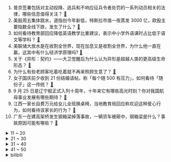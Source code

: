 1. 普京签署包括对主动投降、逃兵和不响应征兵令者处罚的一系列动员相关的法律，哪些信息值得关注？ [:link:](https://www.zhihu.com/question/555397137)
2. 美股周五集体跳水，道指创今年新低，特斯拉市值一夜蒸发 3000 亿，欧股主要指数全线下跌，发生了什么？ [:link:](https://www.zhihu.com/question/555260008)
3. 如何看待教育部回应降低英语教学比重建议，表示中小学外语课时占比低于语文等学科？ [:link:](https://www.zhihu.com/question/555446882)
4. 美联储大放水是在收割全世界，现在加息又是收割全世界，为什么他一直在赢，这其中有什么经济学原理吗? [:link:](https://www.zhihu.com/question/555030440)
5. 关于《异形：契约》——大卫觉醒后为什么认为异形是超越人类的更高级生命形态？ [:link:](https://www.zhihu.com/question/61465695)
6. 为什么有些老顾客吃着吃着就不再来照顾生意了？ [:link:](https://www.zhihu.com/question/554264520)
7. 女子国庆前夕收到 21 份结婚请帖，称「每个随 500 有压力」，如何看待「随份子」这一传统？ [:link:](https://www.zhihu.com/question/555317919)
8. 9 月 25 日是辽宁舰正式入列十周年，十年来它有哪些高光时刻？你对我国航母事业发展有哪些期待？ [:link:](https://www.zhihu.com/question/554452296)
9. 江西一家长自费万元给女儿全班换桌椅，当地教育局回应称欢迎这种爱心行为，如何看待该家长的行为？ [:link:](https://www.zhihu.com/question/555449518)
10. 广东一在建高架桥发生钢箱梁掉落事故，一辆货车被砸中，钢箱梁是什么？事故原因可能有哪些？ [:link:](https://www.zhihu.com/question/555339656)
<details>
<summary>11 ~ 20</summary>

11. 泄露《GTA6》黑客被逮捕，幕后黑手仅 17 岁，曾攻击微软、Uber，还有哪些信息值得关注？ [:link:](https://www.zhihu.com/question/555312841)
12. 关羽在护送两位嫂嫂时，时时事事禀报二嫂，有什么必要呢？ [:link:](https://www.zhihu.com/question/375956340)
13. 理发师悖论怎么破？ [:link:](https://www.zhihu.com/question/24571563)
14. 网红称花 1800 万元包下高邮湖抽水抓鱼，官方回应「不可能被承包」，具体情况如何？是否有违规的行为？ [:link:](https://www.zhihu.com/question/555253147)
15. 江西重度气象干旱已持续 74 天，国家防总强调按最不利情况部署生活和生产用水需求，什么原因导致干旱？ [:link:](https://www.zhihu.com/question/555379265)
16. 为什么大部分民宿，投了不少钱，却不挣钱？ [:link:](https://www.zhihu.com/question/470690240)
17. 中国县域人口密度榜出炉，27 地每平方公里超千人，石狮超越北上广，主要受哪些因素影响？如何看待该数据？ [:link:](https://www.zhihu.com/question/555051286)
18. 马克龙警告称「美国等西方国家的『自由民主』正面临全球危机」，如何看待马克龙一再对西方民主发出警告？ [:link:](https://www.zhihu.com/question/555213006)
19. 女子闯红灯被撞全责，质问交警「司机明明看见我了，她为啥不让我」，如何看待该女子的行为？ [:link:](https://www.zhihu.com/question/555159926)
20. 地铁客服回应「大妈脱鞋横躺鞋子被踢走」，称「发现会制止，会加强管理」，如何看待此事？ [:link:](https://www.zhihu.com/question/554878349)
</details>
<details>
<summary>21 ~ 30</summary>

21. 华裔化学家鲍哲南获「诺奖风向标」引文桂冠奖，她有机会问鼎诺贝尔奖吗？ [:link:](https://www.zhihu.com/question/554771787)
22. 怎么看待《欢乐颂》结局樊胜美和王柏川因为房产证写谁名字分手？ [:link:](https://www.zhihu.com/question/60332816)
23. 中国哪个城市高楼最壮观？ [:link:](https://www.zhihu.com/question/553764138)
24. 江苏一小学老师误将「收礼记录」发班级群，官方称「当事人已被停职」，如何看待此事？ [:link:](https://www.zhihu.com/question/555155376)
25. 柬埔寨西港沉船事故遇难人数增至 3 人，8 人仍下落不明，渔船共搭载 41 名中国公民，救援情况如何？ [:link:](https://www.zhihu.com/question/555350864)
26. 蒙古高原没有多少树木更没有竹子，那古代游牧民族用什么制造弓和箭？ [:link:](https://www.zhihu.com/question/499247654)
27. 北京试行二手房「卖一买一」，买卖业务并行办理，能给购房者提供哪些方便？对二手房市场有哪些影响？ [:link:](https://www.zhihu.com/question/555114770)
28. 宝妈给儿子穿粉色卫衣被大妈指责，对于此事件你有哪些看法？ [:link:](https://www.zhihu.com/question/555065950)
29. 如何看待吴尊友最新研判新冠疫情称，今冬50%的概率出现「全球第六波新冠疫情流行」？ [:link:](https://www.zhihu.com/question/555310645)
30. 如果毕业后回老家考公，那么读 985 的意义在哪里？ [:link:](https://www.zhihu.com/question/553864860)
</details>
<details>
<summary>31 ~ 40</summary>

31. 银保监会表示房地产金融化泡沫化势头得到实质性扭转，全国首笔「保交楼」专项借款到位，透露了哪些信息？ [:link:](https://www.zhihu.com/question/555178588)
32. 在职场中，能力重要还是学历重要？ [:link:](https://www.zhihu.com/question/548646425)
33. 如果考研重来一次，你不会再做哪些事情？ [:link:](https://www.zhihu.com/question/530488862)
34. 2022 女篮世界杯小组赛中国女篮 63:77 不敌美国，如何评价本场比赛女篮的表现？ [:link:](https://www.zhihu.com/question/555314174)
35. 家长投诉山东一中学食堂后厨爬满苍蝇，教育局回应「限学校 2 天内整改食堂」，该学校可能受到哪些处罚？ [:link:](https://www.zhihu.com/question/555372863)
36. 为什么《瑞克和莫蒂》在中国火不起来？ [:link:](https://www.zhihu.com/question/300344663)
37. 假如要让中国象棋的炮的价值大于車，可以怎么调整规则或棋盘？ [:link:](https://www.zhihu.com/question/552430733)
38. 《士兵突击》里的许三多明明是个强者，为什么却是一副怂样？ [:link:](https://www.zhihu.com/question/285320878)
39. 数据链路层存在的意义是什么？ [:link:](https://www.zhihu.com/question/553090218)
40. 全国仅有的 5 株 5000 岁古树都在陕西，为什么会出现这样的情况？与当地的气候地质有关吗？ [:link:](https://www.zhihu.com/question/555378487)
</details>
<details>
<summary>41 ~ 50</summary>

41. 如何评价快递员偷走价值 38 万元金条，供称「看到高运费有保价起了贼心」？ [:link:](https://www.zhihu.com/question/555313034)
42. 俄国防部发布部分动员令执行情况，堪察加地区的被征召者列队领取武器，会对俄乌局势产生哪些影响？ [:link:](https://www.zhihu.com/question/555384014)
43. 俄外长称西方国家向乌克兰提供了武器、情报，实质上已经参加乌克兰冲突，如何看待这一表态？ [:link:](https://www.zhihu.com/question/555452890)
44. 没有社交是什么感觉？「社恐」到底是不是问题？ [:link:](https://www.zhihu.com/question/555274569)
45. 俄方称打击多个乌目标消灭 300 多人，乌方称在多地反击，具体情况如何？俄乌冲突最新局势如何？ [:link:](https://www.zhihu.com/question/555453353)
46. 如何评价北碚山火中的重庆人民？ [:link:](https://www.zhihu.com/question/549785195)
47. 为什么会计行业如今一片红海，还有那么多人想进来? [:link:](https://www.zhihu.com/question/374704492)
48. 《模拟人生》里有什么让人细思极恐的地方？ [:link:](https://www.zhihu.com/question/264106033)
49. 请问一下，不想认识新朋友怎么办？ [:link:](https://www.zhihu.com/question/555385744)
50. 丹麦女王新冠病毒检测结果再次呈阳性，具体情况如何？ [:link:](https://www.zhihu.com/question/554791372)
</details><details>
<summary>bilibili</summary>

1. 2022年「原神生日会」 [:link:](//www.bilibili.com/video/BV1ZP411J7vN)
2. 2022英雄联盟全球总决赛主题曲——《逐星》 [:link:](//www.bilibili.com/video/BV1A841147Ef)
3. 陷入无限循环的旋律！周五猜歌中文特辑来了！ [:link:](//www.bilibili.com/video/BV1Ae4y1C75q)
4. 【原神生日会】如果突然想起我 [:link:](//www.bilibili.com/video/BV1tG4y1B7xU)
5. 《原神》赛诺角色PV——「奉辞罚罪」 [:link:](//www.bilibili.com/video/BV1GN4y1K7n8)
6. 这都是些啥啊??? [:link:](//www.bilibili.com/video/BV1X14y1Y7Zq)
7. 这些不是全国统一的吗？ [:link:](//www.bilibili.com/video/BV19N4y1N7Yj)
8. 为了实拍霹雳一闪，我计划先刷新世界纪录！ [:link:](//www.bilibili.com/video/BV1Rt4y1A7Gb)
9. 背景可以是假的，但是蜂蜜不能妥协！ [:link:](//www.bilibili.com/video/BV11e411M7bM)
10. 朕 宰 了 你 [:link:](//www.bilibili.com/video/BV1FN4y1K7iQ)
<details>
<summary>11 ~ 20</summary>

11. 卧槽...让你二创！不是让你创死观众啊喂！ [:link:](//www.bilibili.com/video/BV1Me4y1C7SZ)
12. 《崩坏3》第一部终章 开幕预告 [:link:](//www.bilibili.com/video/BV1eV4y1K7c7)
13. 郭晓婷采访，看得人心惊胆战…… [:link:](//www.bilibili.com/video/BV1Xe4y1k7vD)
14. 一招搞定拍照万能公式 [:link:](//www.bilibili.com/video/BV1ad4y1B7G3)
15. 《明日方舟》集成战略「水月与深蓝之树」宣传PV [:link:](//www.bilibili.com/video/BV1eW4y1v7ak)
16. 我来回应一下吧 [:link:](//www.bilibili.com/video/BV1NT411T7pn)
17. “没头脑”“不高兴”之父任溶溶逝世 享年100岁 [:link:](//www.bilibili.com/video/BV1qY4y1N7YX)
18. 【warma/怒九】绝对不许关灯！ [:link:](//www.bilibili.com/video/BV1At4y1P7Vt)
19. “歼-20战机”还能驶入军训汇演操场？网友：堪比奥运会开幕式！ [:link:](//www.bilibili.com/video/BV1Ne411M72c)
20. 【原神生日会】Epoch Winter——寒冰纪元 [:link:](//www.bilibili.com/video/BV1U14y1Y7WV)
</details>
<details>
<summary>21 ~ 30</summary>

21. 张翰当编剧？致敬普通人？差不多得了！ [:link:](//www.bilibili.com/video/BV1Se4y1k7Ke)
22. 只有中国能造的奢侈品，做一张要两年，比黄金还贵！ [:link:](//www.bilibili.com/video/BV1we4y1C7DD)
23. 年轻，太年轻了 [:link:](//www.bilibili.com/video/BV1Gd4y1M7C4)
24. 5899婚宴竟有臭蟹烂虾，骚男婚礼出现重大危机！ [:link:](//www.bilibili.com/video/BV1Tt4y1P7kE)
25. 千万别来湛江吃生蚝！1元一只，一口爆浆，我怕你上瘾… [:link:](//www.bilibili.com/video/BV15d4y1z7uU)
26. 昆 仑 实 摔 ！ [:link:](//www.bilibili.com/video/BV18G411g7Ju)
27. 💗坠入粉色爱河，你选择谁？💗 [:link:](//www.bilibili.com/video/BV17B4y1J7vW)
28. 挪威物价真的好贵啊....大排档一碗汤竟然114元 懵了 [:link:](//www.bilibili.com/video/BV1uD4y117E3)
29. 把相机扔出地球，是什么体验？！ [:link:](//www.bilibili.com/video/BV1wd4y1M7cM)
30. 原以为下雨能躲过一劫…… [:link:](//www.bilibili.com/video/BV1T14y1Y7hR)
</details>
<details>
<summary>31 ~ 40</summary>

31. 《疯狂的棒棒鸡腿》，准备好跟着鸡腿一起疯狂。 [:link:](//www.bilibili.com/video/BV1Le411K7Sv)
32. 当我关掉我家猫正在看的电视 [:link:](//www.bilibili.com/video/BV1G14y1Y7yn)
33. 家里进脏东西了（躲闪摇） [:link:](//www.bilibili.com/video/BV1Rt4y1A78E)
34. （这也能解说？！）弹珠障碍竞速世界杯！中国队能否晋级？！ [:link:](//www.bilibili.com/video/BV14D4y1i7Xm)
35. 秘密基地居然挖到了邻居家？跟着佩奇带你们看看秘密基地的新空间！ [:link:](//www.bilibili.com/video/BV1J8411b7WJ)
36. 本期视频灵感来源@papi酱 [:link:](//www.bilibili.com/video/BV1sT411T7sG)
37. TheShy来了全剪了！！！ [:link:](//www.bilibili.com/video/BV1Kd4y1z7X1)
38. 【原神生日会】爆燃！特效炸裂！提 瓦 特 世 界 杯！ [:link:](//www.bilibili.com/video/BV1Qe411M7Qr)
39. 剧圈绝唱！恭喜《东八区的先生们》终于成为电视剧圈的最低分神作！ [:link:](//www.bilibili.com/video/BV16Y4y1N7LP)
40. 🐓离谱！华语乐坛摸鸡头！⚡️ [:link:](//www.bilibili.com/video/BV1LG4y1s785)
</details>
<details>
<summary>41 ~ 50</summary>

41. 奶爆新番！十月最值得期待的10部动画！最后一个竟然翻车预定！【泛式】 [:link:](//www.bilibili.com/video/BV1vg41127sD)
42. 可敬可爱的人~女警雨中默哀，路过阿姨悄悄为她撑起雨伞。 [:link:](//www.bilibili.com/video/BV1De411M7ah)
43. 动物体型最大能长多大？为什么不能无限增长？【奇怪的知识】 [:link:](//www.bilibili.com/video/BV17T411T79H)
44. 笑喷！当我把一群很菜的UP聚在一起玩狼人杀（2）。。 [:link:](//www.bilibili.com/video/BV1bV4y1K7aB)
45. 当你认识的up主被迫跳了叮叮当当舞... [:link:](//www.bilibili.com/video/BV1Gd4y1M7eJ)
46. 鲲 瘾 犯 了 [:link:](//www.bilibili.com/video/BV1we411M79P)
47. 企业级理解 [:link:](//www.bilibili.com/video/BV1A24y1o7qU)
48. 这不得值个1600原石【原神】 [:link:](//www.bilibili.com/video/BV1gG411g7fx)
49. 很多时候，只有妈妈会… [:link:](//www.bilibili.com/video/BV1tY4y1N7MG)
50. 眼中山河万里！何惧几分秋凉！ [:link:](//www.bilibili.com/video/BV1WT411T7wL)
</details>
<details>
<summary>51 ~ 60</summary>

51. 我真的非常讨厌闯码头！ [:link:](//www.bilibili.com/video/BV1ad4y1B7jT)
52. 大学军训操场惊现迈克尔杰克逊！现场燃炸啦！！！ [:link:](//www.bilibili.com/video/BV1ag41127kg)
53. 当同时两个销冠出现，会是怎么样的情景？销冠2.0时代正式开启！ [:link:](//www.bilibili.com/video/BV1pG4y1s7za)
54. 秋~ [:link:](//www.bilibili.com/video/BV13W4y1q7Bz)
55. 【余华X罗翔X黄鸭兄】聊聊《兄弟》！余华最喜欢哪本书？ [:link:](//www.bilibili.com/video/BV1Ue4y187dT)
56. 儿子军训回来非得露一手 [:link:](//www.bilibili.com/video/BV1cT411T7QJ)
57. 今儿和奥尼尔来一场篮球单挑！！ [:link:](//www.bilibili.com/video/BV1dV4y1K7vk)
58. 科目三：我的猫要上秋名山 [:link:](//www.bilibili.com/video/BV1ae411K73X)
59. 让一让 我的致郁系男友过生日了！ [:link:](//www.bilibili.com/video/BV1NP411p7gZ)
60. 评论区有很多朋友质疑我比赛穿的服装，跟大家科普一下，快拿小本本记好了～ [:link:](//www.bilibili.com/video/BV15d4y1g7eu)
</details>
<details>
<summary>61 ~ 70</summary>

61. 【战双帕弥什】新版本「刻命螺旋」PV公开 | 超维间隙，登阶筛选 [:link:](//www.bilibili.com/video/BV1XN4y1N7ar)
62. 今天羊敢吃草 明天就敢吃人 [:link:](//www.bilibili.com/video/BV15T411T71C)
63. 985校园暴力现场 [:link:](//www.bilibili.com/video/BV1od4y1T7wA)
64. 当你拥有蚊帐和猫才能解锁的画面 [:link:](//www.bilibili.com/video/BV15B4y1J746)
65. 这可能是国外主播最害怕听到的声音！ [:link:](//www.bilibili.com/video/BV1XG411u7P8)
66. 培养爱国情坏，从外国人抓起！ [:link:](//www.bilibili.com/video/BV1gN4y1K7R7)
67. 鸡哥三人组开路（都 多 余 了！） [:link:](//www.bilibili.com/video/BV1Vt4y1P7gP)
68. 中餐厅给小伙配5000元一份的美食盲盒，究竟吃到了什么？竟然…… [:link:](//www.bilibili.com/video/BV1FY4y1K7FA)
69. 至尊环球旅行攻略，略略略 [:link:](//www.bilibili.com/video/BV1ZY4y1N7BG)
70. 【原神生日会】丘 鸣 山 车 神 🏍 [:link:](//www.bilibili.com/video/BV1sN4y1K7VK)
</details>
<details>
<summary>71 ~ 80</summary>

71. 探店！鸡你太美炸鸡店，是ikun还是小黑子？ [:link:](//www.bilibili.com/video/BV1de4y1k7bo)
72. 【原神生日会】一人独立通宵爆肝 插画组成心海手书mv 世界的镇魂曲·深渊4k [:link:](//www.bilibili.com/video/BV1hd4y1g7Dv)
73. “诸 神 的 黄 昏” [:link:](//www.bilibili.com/video/BV1J8411b7rC)
74. 广东.大家乐  厨子探店¥140 [:link:](//www.bilibili.com/video/BV1yW4y1v78D)
75. 鼠 道 难 [:link:](//www.bilibili.com/video/BV1JT411T7mL)
76. 从五个人到「五人组」，我们经历了...... [:link:](//www.bilibili.com/video/BV17T411T7PC)
77. 新赛季必改的8项设置：官方黑科技，一键托管上王者！ [:link:](//www.bilibili.com/video/BV1WG411g7vy)
78. 第109个好汉？高俅上山竟气死林冲？书里并没有！《水浒传》P40 [:link:](//www.bilibili.com/video/BV1qD4y117VC)
79. 110万人给出9.1分，某瓣年度冷门佳片，一个不一样的爱情故事！ [:link:](//www.bilibili.com/video/BV1YT411T7wh)
80. 我在军训的时候表演单杠是什么样的体验？ [:link:](//www.bilibili.com/video/BV1tY4y1N7Mf)
</details>
<details>
<summary>81 ~ 90</summary>

81. 【鬼谷闲谈】由癌细胞演化成的动物？ [:link:](//www.bilibili.com/video/BV1Ze4y1t7Fe)
82. 以后就是我的未婚妻啦！ [:link:](//www.bilibili.com/video/BV12V4y1T7hZ)
83. 怎么说呢就是合拍 [:link:](//www.bilibili.com/video/BV1id4y1g7Pz)
84. 那就算是，见义勇为了吧 [:link:](//www.bilibili.com/video/BV1H14y1h7Jj)
85. 还是爷的笑容最可爱～💗 [:link:](//www.bilibili.com/video/BV11e411M7Sb)
86. 【非官方英雄联盟S12宣传片】| 上B站 看S12！ [:link:](//www.bilibili.com/video/BV1P24y1o7Tu)
87. 雪王：没想到吧！我就过来送杯奶茶也被军训 [:link:](//www.bilibili.com/video/BV1CT411T7PM)
88. 【Zc故事】到  墓  笔  记 [:link:](//www.bilibili.com/video/BV1nW4y1q7Pc)
89. 南方妹子第一次逛东北市场太激动，门牙给豁碎了…… [:link:](//www.bilibili.com/video/BV1Gt4y1P74y)
90. 刷到这个视频的人  此生注定豪车相伴                                                   阿波罗IE [:link:](//www.bilibili.com/video/BV1fP411J7NC)
</details>
<details>
<summary>91 ~ 100</summary>

91. 带油半焦才叫爽！干煸五花肉和辣椒，配米饭至少三碗起~丨辣椒炒肉 [:link:](//www.bilibili.com/video/BV1sY4y1N7VD)
92. 我的世界：速通大神都知道的地图种子？超低概率生成13颗钻石扎堆 [:link:](//www.bilibili.com/video/BV1Pt4y1P76q)
93. 纪晓岚：高官厚禄活得久，就真得幸福么？【乾隆往事】 [:link:](//www.bilibili.com/video/BV18d4y1g7ND)
94. 1.2亿农村老人在等待 [:link:](//www.bilibili.com/video/BV1kY4y1N78D)
95. 多莉：蒙德人的钱真好赚啊~！ [:link:](//www.bilibili.com/video/BV1U14y1Y7Jm)
96. 看到美女就肩膀痒 [:link:](//www.bilibili.com/video/BV1EW4y1q7Jo)
97. 《 随 鸡 挑 战 》 [:link:](//www.bilibili.com/video/BV1B14y1h7eG)
98. 【时代少年团】《光环中的少年——“盛夏”》（下） [:link:](//www.bilibili.com/video/BV17W4y1v7eL)
99. 《未定事件簿》「情迷贝克伦」活动PV：雨雾倾城，命运交响 [:link:](//www.bilibili.com/video/BV18T411T7Sj)
100. 还有这种好事？！青春期光靠吃和睡就能逆袭校花！ [:link:](//www.bilibili.com/video/BV1Ag411m7JN)
</details></details>